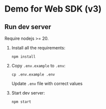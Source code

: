 # Demo for Web SDK (v3)


## Run dev server

Require nodejs >= 20.

1. Install all the requirements:

   ```
   npm install
   ```

2. Copy `.env.example` to `.env`:

   ```
   cp .env.example .env
   ```

   Update `.env` file with correct values

3. Start dev server:

    ```
    npm start
    ```
